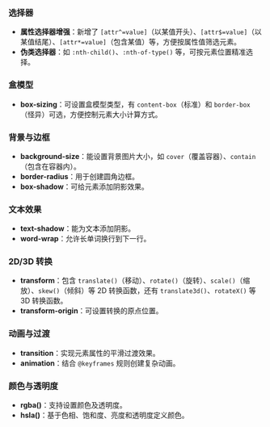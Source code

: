 ### 选择器
- **属性选择器增强**：新增了 `[attr^=value]`（以某值开头）、`[attr$=value]`（以某值结尾）、`[attr*=value]`（包含某值）等，方便按属性值筛选元素。
- **伪类选择器**：如 `:nth-child()`、`:nth-of-type()` 等，可按元素位置精准选择。

### 盒模型
- **box-sizing**：可设置盒模型类型，有 `content-box`（标准）和 `border-box`（怪异）可选，方便控制元素大小计算方式。

### 背景与边框
- **background-size**：能设置背景图片大小，如 `cover`（覆盖容器）、`contain`（包含在容器内）。
- **border-radius**：用于创建圆角边框。
- **box-shadow**：可给元素添加阴影效果。

### 文本效果
- **text-shadow**：能为文本添加阴影。
- **word-wrap**：允许长单词换行到下一行。

### 2D/3D 转换
- **transform**：包含 `translate()`（移动）、`rotate()`（旋转）、`scale()`（缩放）、`skew()`（倾斜）等 2D 转换函数，还有 `translate3d()`、`rotateX()` 等 3D 转换函数。
- **transform-origin**：可设置转换的原点位置。

### 动画与过渡
- **transition**：实现元素属性的平滑过渡效果。
- **animation**：结合 `@keyframes` 规则创建复杂动画。

### 颜色与透明度
- **rgba()**：支持设置颜色及透明度。
- **hsla()**：基于色相、饱和度、亮度和透明度定义颜色。 